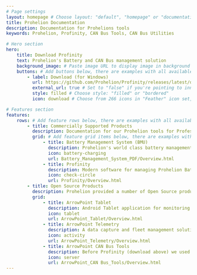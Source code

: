 ```yaml
---
# Page settings
layout: homepage # Choose layout: "default", "homepage" or "documentation-archive"
title: Prohelion Documentation
description: Documentation for Prohelions tools
keywords: Prohelion, Profinity, CAN Bus Tools, CAN Bus Utilities

# Hero section
hero:
    title: Download Profinity
    text: Prohelion's Battery and CAN Bus management solution
    background_image: # Paste image URL to display image in background of hero section
    buttons: # Add buttons below, there are examples with all available options
        - label: Download (for Windows)
          url: https://github.com/Prohelion/Profinity/releases/latest/download/Profinity.install.msi
          external_url: true # Set to "false" if you're pointing to inner page
          style: filled # Choose style: "filled" or "bordered"
          icon: download # Choose from 266 icons in "Feather" icon set, list of all icons is available here - https://feathericons.com

# Features section
features:
    rows: # Add feature rows below, there are examples with all available options
        - title: Commercially Supported Products
          description: Documentation for our Prohelion tools for Professional Battery Management and CAN Bus power users.
          grid: # Add feature grid items below, there are examples with all available options
              - title: Battery Management System (BMU)
                description: Prohelion's world class battery management system, used for racing, automotive and fixed location solutions
                icon: battery-charging 
                url: Battery_Management_System_PDF/Overview.html
              - title: Profinity
                description: Modern software for managing Prohelion Batteries and other CAN Bus based solutions.
                icon: check-circle
                url: Profinity/Overview.html
        - title: Open Source Products
          description: Prohelion provided a number of Open Source products to support our racing heratige and electric vehicle teams from around the world, called ArrowPoint
          grid:
              - title: ArrowPoint Tablet
                description: Android Tablet application for monitoring batteries and solar arrays built using Prohelion technologies.
                icon: tablet
                url: ArrowPoint_Tablet/Overview.html
              - title: ArrowPoint Telemetry
                description: A data capture and fleet management solution for solar electric and electric vehicle racing car teams
                icon: activity
                url: ArrowPoint_Telemetry/Overview.html
              - title: ArrowPoint CAN Bus Tools
                description: Before Profinity (download above) we used the ArrowPoint CAN Bus tools, this release is provided open source to help you learn how to develop CAN Bus solutions
                icon: server
                url: ArrowPoint_CAN Bus_Tools/Overview.html
---
```

